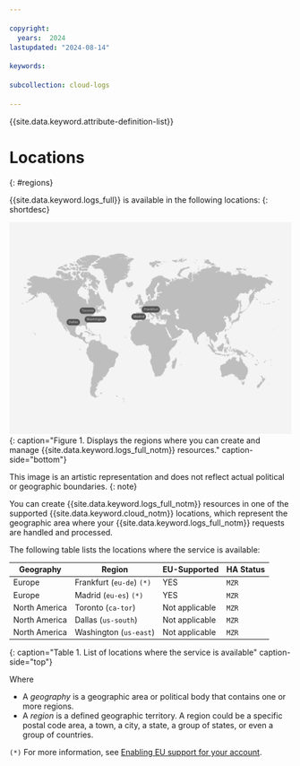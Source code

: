 ```yaml
---

copyright:
  years:  2024
lastupdated: "2024-08-14"

keywords:

subcollection: cloud-logs

---
```


{{site.data.keyword.attribute-definition-list}}

# Locations
{: #regions}

{{site.data.keyword.logs_full}} is available in the following locations:
{: shortdesc}






![The image shows the locations where the {{site.data.keyword.logs_full_notm}} service is available.](/images/Cloud-Logs-0809-Locations.svg){: caption="Figure 1. Displays the regions where you can create and manage {{site.data.keyword.logs_full_notm}} resources." caption-side="bottom"}


This image is an artistic representation and does not reflect actual political or geographic boundaries.
{: note}

You can create {{site.data.keyword.logs_full_notm}} resources in one of the supported {{site.data.keyword.cloud_notm}} locations, which represent the geographic area where your {{site.data.keyword.logs_full_notm}} requests are handled and processed.



The following table lists the locations where the service is available:

| Geography             | Region                   | EU-Supported | HA Status |
|-----------------------|--------------------------|--------------|-----------|
| Europe              | Frankfurt (`eu-de`) `(*)`  | YES        | `MZR`     |
| Europe              | Madrid (`eu-es`) `(*)`     | YES        | `MZR`     |
| North America       | Toronto (`ca-tor`)       | Not applicable        | `MZR`     |
| North America       | Dallas (`us-south`)      | Not applicable        | `MZR`     |
| North America       | Washington (`us-east`)      | Not applicable        | `MZR`     |
{: caption="Table 1. List of locations where the service is available" caption-side="top"}

Where
* A *geography* is a geographic area or political body that contains one or more regions.
* A *region* is a defined geographic territory. A region could be a specific postal code area, a town, a city, a state, a group of states, or even a group of countries.



`(*)` For more information, see [Enabling EU support for your account](/docs/account?topic=account-eu-supported).
